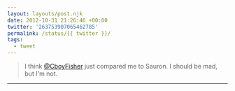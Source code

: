 ```yaml
---
layout: layouts/post.njk
date: 2012-10-31 21:26:46 +00:00
twitter: '263753907065462785'
permalink: /status/{{ twitter }}/
tags: 
  - tweet
---
```


> I think [@CboyFisher](https://twitter.com/CboyFisher) just compared me to Sauron. I should be mad, but I'm not.

---
